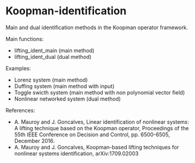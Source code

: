 # Koopman-identification
Main and dual identification methods in the Koopman operator framework.

Main functions:
- lifting_ident_main (main method)
- lifting_ident_dual (dual method)

Examples:
- Lorenz system (main method)
- Duffing system (main method with input)
- Toggle swicth system (main method with non polynomial vector field)
- Nonlinear networked system (dual method)

References:
- A. Mauroy and J. Goncalves, Linear identification of nonlinear systems: A lifting technique based on the Koopman operator, Proceedings of the 55th IEEE Conference on Decision and Control, pp. 6500-6505, December 2016.
- A. Mauroy and J. Goncalves, Koopman-based lifting techniques for nonlinear systems identification, arXiv:1709.02003
